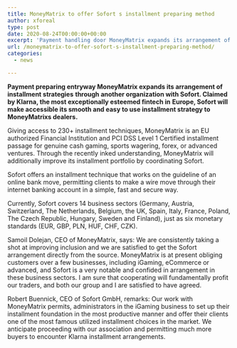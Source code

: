 ```yaml
---
title: MoneyMatrix to offer Sofort s installment preparing method
author: xforeal 
type: post
date: 2020-08-24T00:00:00+00:00
excerpt: 'Payment handling door MoneyMatrix expands its arrangement of installment methodsthrough another association with Sofort '
url: /moneymatrix-to-offer-sofort-s-installment-preparing-method/
categories:
  - news

---
```

**Payment preparing entryway MoneyMatrix expands its arrangement of installment strategies** **through another organization with Sofort. Claimed by Klarna, the most exceptionally esteemed fintech in** **Europe, Sofort will make accessible its smooth and easy to use installment strategy to** **MoneyMatrixs dealers.** 

Giving access to 230+ installment techniques, MoneyMatrix is an EU authorized Financial Institution and PCI DSS Level 1 Certified installment passage for genuine cash gaming, sports wagering, forex, or advanced ventures. Through the recently inked understanding, MoneyMatrix will additionally improve its installment portfolio by coordinating Sofort. 

Sofort offers an installment technique that works on the guideline of an online bank move, permitting clients to make a wire move through their internet banking account in a simple, fast and secure way. 

Currently, Sofort covers 14 business sectors (Germany, Austria, Switzerland, The Netherlands, Belgium, the UK, Spain, Italy, France, Poland, The Czech Republic, Hungary, Sweden and Finland), just as six monetary standards (EUR, GBP, PLN, HUF, CHF, CZK). 

Samoil Dolejan, CEO of MoneyMatrix, says: We are consistently taking a shot at improving inclusion and we are satisfied to get the Sofort arrangement directly from the source. MoneyMatrix is at present obliging customers over a few businesses, including iGaming, eCommerce or advanced, and Sofort is a very notable and confided in arrangement in these business sectors. I am sure that cooperating will fundamentally profit our traders, and both our group and I are satisfied to have agreed. 

Robert Buennick, CEO of Sofort GmbH, remarks: Our work with MoneyMatrix permits, administrators in the iGaming business to set up their installment foundation in the most productive manner and offer their clients one of the most famous utilized installment choices in the market. We anticipate proceeding with our association and permitting much more buyers to encounter Klarna installment arrangements.